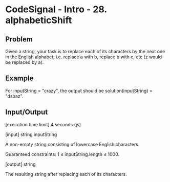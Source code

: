 # CodeSignal - Intro - 28. alphabeticShift

## Problem
Given a string, your task is to replace each of its characters by the next one in the English alphabet; i.e. replace a with b, replace b with c, etc (z would be replaced by a).

## Example

For inputString = "crazy", the output should be solution(inputString) = "dsbaz".

## Input/Output

[execution time limit] 4 seconds (js)

[input] string inputString

A non-empty string consisting of lowercase English characters.

Guaranteed constraints:
1 ≤ inputString.length ≤ 1000.

[output] string

The resulting string after replacing each of its characters.
